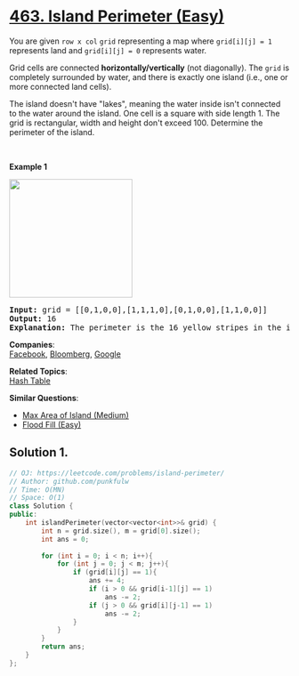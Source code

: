 # [463. Island Perimeter (Easy)](https://leetcode.com/problems/island-perimeter/)

<p>You are given <code>row x col</code> <code>grid</code> representing a map where <code>grid[i][j] = 1</code> represents land and <code>grid[i][j] = 0</code> represents water.</p>

<p>Grid cells are connected <b>horizontally/vertically</b> (not diagonally). The <code>grid</code> is completely surrounded by water, and there is exactly one island (i.e., one or more connected land cells).</p>

<p>The island doesn't have "lakes", meaning the water inside isn't connected to the water around the island. One cell is a square with side length 1. The grid is rectangular, width and height don't exceed 100. Determine the perimeter of the island.</p>

<p>&nbsp;</p>

<p><b>Example 1</b></p>
<img src="https://assets.leetcode.com/uploads/2018/10/12/island.png" style="width: 221px; height: 213px;">
<pre>
<strong>Input:</strong> grid = [[0,1,0,0],[1,1,1,0],[0,1,0,0],[1,1,0,0]]
<strong>Output:</strong> 16
<strong>Explanation:</strong> The perimeter is the 16 yellow stripes in the image above.
</pre>


**Companies**:  
[Facebook](https://leetcode.com/company/facebook), [Bloomberg](https://leetcode.com/company/bloomberg), [Google](https://leetcode.com/company/google)

**Related Topics**:  
[Hash Table](https://leetcode.com/tag/hash-table/)

**Similar Questions**:
* [Max Area of Island (Medium)](https://leetcode.com/problems/max-area-of-island/)
* [Flood Fill (Easy)](https://leetcode.com/problems/flood-fill/)

## Solution 1.

```cpp
// OJ: https://leetcode.com/problems/island-perimeter/
// Author: github.com/punkfulw
// Time: O(MN)
// Space: O(1)
class Solution {
public:
    int islandPerimeter(vector<vector<int>>& grid) {
        int n = grid.size(), m = grid[0].size();
        int ans = 0;
        
        for (int i = 0; i < n; i++){
            for (int j = 0; j < m; j++){
                if (grid[i][j] == 1){
                    ans += 4;
                    if (i > 0 && grid[i-1][j] == 1)
                        ans -= 2;
                    if (j > 0 && grid[i][j-1] == 1)
                        ans -= 2;
                }
            }
        }
        return ans;
    }
};
```


